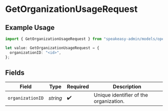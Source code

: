 # GetOrganizationUsageRequest

## Example Usage

```typescript
import { GetOrganizationUsageRequest } from "speakeasy-admin/models/operations";

let value: GetOrganizationUsageRequest = {
  organizationID: "<id>",
};
```

## Fields

| Field                                  | Type                                   | Required                               | Description                            |
| -------------------------------------- | -------------------------------------- | -------------------------------------- | -------------------------------------- |
| `organizationID`                       | *string*                               | :heavy_check_mark:                     | Unique identifier of the organization. |